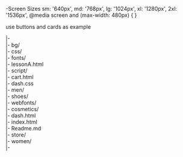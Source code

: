 -Screen Sizes
    sm: '640px',
    md: '768px',
    lg: '1024px',
    xl: '1280px',
    2xl: '1536px',
@media screen and (max-width: 480px) {
      }

use buttons and cards as example

|-
<br />|- bg/
<br />|- css/
<br />|- fonts/
<br />|- lessonA.html
<br />|- script/
<br />|- cart.html
<br />|- dash.css
<br />|- men/
<br />|- shoes/
<br />|- webfonts/
<br />|- cosmetics/
<br />|- dash.html
<br />|- index.html
<br />|- Readme.md
<br />|- store/
<br />|- women/
<br />|-

